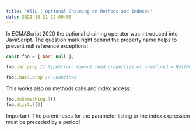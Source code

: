 ```yaml
---
title: "#TIL | Optional Chaining on Methods and Indexes"
date: 2021-10-21 12:00:00
---
```


In ECMAScript 2020 the optional chaining operator was introduced into JavaScript. The question mark right behind the property name helps to prevent null reference exceptions:

```js
const foo = { bar: null };

foo.bar.prop // TypeError: Cannot read properties of undefined = NullReferenceException

foo?.bar?.prop // undefined
```

This works also on methods calls and index access:

```js
foo.doSomething.?()
foo.aList.?[0]
```

Important: The parentheses for the parameter listing or the index expression must be preceded by a period!
